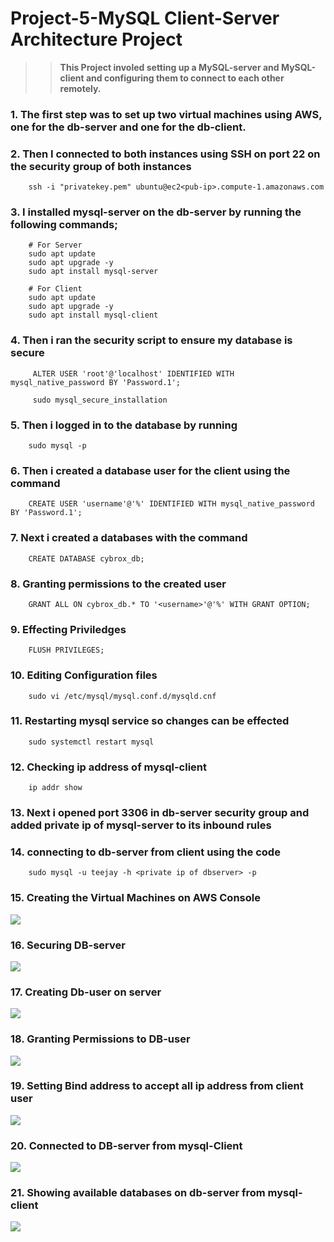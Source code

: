 # Project-5-MySQL Client-Server Architecture Project  

>>**This Project involed setting up a MySQL-server and MySQL-client and configuring them to connect to each other remotely.**  

### 1.  The first step was to set up two virtual machines using AWS, one for the db-server and one for the db-client.

### 2.  Then I connected to both instances using SSH on port 22 on the security group of both instances 
        ssh -i "privatekey.pem" ubuntu@ec2<pub-ip>.compute-1.amazonaws.com

### 3.  I installed mysql-server on the db-server by running the following commands;
        # For Server
        sudo apt update 
        sudo apt upgrade -y
        sudo apt install mysql-server 

        # For Client
        sudo apt update 
        sudo apt upgrade -y
        sudo apt install mysql-client
        
### 4.  Then i ran the security script to ensure my database is secure 
         ALTER USER 'root'@'localhost' IDENTIFIED WITH mysql_native_password BY 'Password.1';
         
         sudo mysql_secure_installation

### 5.  Then i logged in to the database by running 
        sudo mysql -p 

### 6.  Then i created a database user for the client using the command 
        CREATE USER 'username'@'%' IDENTIFIED WITH mysql_native_password BY 'Password.1';

### 7.  Next i created a databases with the command 
        CREATE DATABASE cybrox_db;
### 8.  Granting permissions to the created user 
        GRANT ALL ON cybrox_db.* TO '<username>'@'%' WITH GRANT OPTION;
### 9.  Effecting Priviledges 
        FLUSH PRIVILEGES;
### 10. Editing Configuration files 
        sudo vi /etc/mysql/mysql.conf.d/mysqld.cnf
### 11. Restarting mysql service so changes can be effected 
        sudo systemctl restart mysql 
### 12. Checking ip address of mysql-client 
        ip addr show 
### 13. Next i opened port 3306 in db-server security group and added   private ip of mysql-server to its inbound rules

### 14. connecting to db-server from client using the code 
        sudo mysql -u teejay -h <private ip of dbserver> -p

### 15. Creating the Virtual Machines on AWS Console
        
![](Instances%20Running.png)

### 16. Securing DB-server 

![](Securing%20Mysql%20Database.png)

### 17. Creating Db-user on server 

![](Creating%20Db%20user%20on%20server.png)

### 18. Granting Permissions to DB-user 

![](Granting%20permissions%20to%20Db-user.png)

### 19. Setting Bind address to accept all ip address from client user

![](SETTING%20BIND%20ADDRESS%20TO%20ALLOW%20ANYWHERE.png)

### 20. Connected to DB-server from mysql-Client

![](Connected%20to%20Db-server%20from%20client%20server.png)

### 21. Showing available databases on db-server from mysql-client

![](showing%20database%20available%20from%20client%20server.png)
